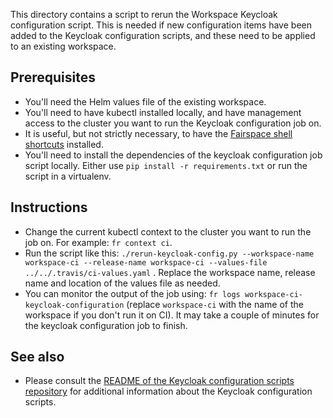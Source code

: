 This directory contains a script to rerun the Workspace Keycloak configuration
script. This is needed if new configuration items have been added to the
Keycloak configuration scripts, and these need to be applied to an existing workspace.

## Prerequisites

- You'll need the Helm values file of the existing workspace.
- You'll need to have kubectl installed locally, and have management access to the
  cluster you want to run the Keycloak configuration job on.
- It is useful, but not strictly necessary, to have the [Fairspace shell shortcuts](https://github.com/fairspace/fr-shortcuts)
  installed.
- You'll need to install the dependencies of the keycloak configuration job script locally. Either
  use `pip install -r requirements.txt` or run the script in a virtualenv.

## Instructions

- Change the current kubectl context to the cluster you want to run the job on. For example:
  `fr context ci`.
- Run the script like this: `./rerun-keycloak-config.py --workspace-name workspace-ci --release-name workspace-ci --values-file ../../.travis/ci-values.yaml` . Replace the workspace name, release name and location of the values file as needed.
- You can monitor the output of the job using: `fr logs workspace-ci-keycloak-configuration`
  (replace `workspace-ci` with the name of the workspace if you don't run it on CI). It may take a couple of
  minutes for the keycloak configuration job to finish.

## See also

- Please consult the [README of the Keycloak configuration scripts repository](https://github.com/fairspace/keycloak-configuration)
  for additional information about the Keycloak configuration scripts.
